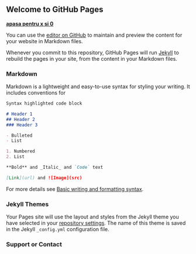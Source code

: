 ## Welcome to GitHub Pages

**[apasa pentru x si 0](https://adrian-dascalu.github.io/x-si-0/firstpage)**

You can use the [editor on GitHub](https://github.com/GoldFusion1/we/edit/master/docs/index.md) to maintain and preview the content for your website in Markdown files.

Whenever you commit to this repository, GitHub Pages will run [Jekyll](https://jekyllrb.com/) to rebuild the pages in your site, from the content in your Markdown files.

### Markdown

Markdown is a lightweight and easy-to-use syntax for styling your writing. It includes conventions for

```markdown
Syntax highlighted code block

# Header 1
## Header 2
### Header 3

- Bulleted
- List

1. Numbered
2. List

**Bold** and _Italic_ and `Code` text

[Link](url) and ![Image](src)
```

For more details see [Basic writing and formatting syntax](https://docs.github.com/en/github/writing-on-github/getting-started-with-writing-and-formatting-on-github/basic-writing-and-formatting-syntax).


### Jekyll Themes

Your Pages site will use the layout and styles from the Jekyll theme you have selected in your [repository settings](https://github.com/GoldFusion1/we/settings/pages). The name of this theme is saved in the Jekyll `_config.yml` configuration file.

### Support or Contact
